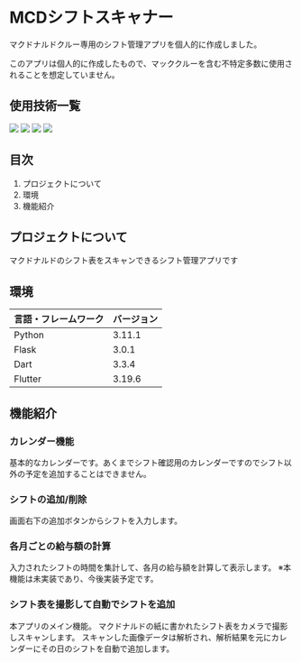 # MCDシフトスキャナー
<p>マクドナルドクルー専用のシフト管理アプリを個人的に作成しました。</p>
<p>このアプリは個人的に作成したもので、マッククルーを含む不特定多数に使用されることを想定していません。</p>

## 使用技術一覧

<!-- シールド一覧 -->
<!-- 該当するプロジェクトの中から任意のものを選ぶ-->
<p style="display: inline">
  <img src="https://img.shields.io/badge/-Python-F2C63C.svg?logo=python&style=for-the-badge">
  <!-- バックエンド -->
  <img src="https://img.shields.io/badge/-Flask-000000.svg?logo=flask&style=plastic">
  <!-- フロントエンドのフレームワーク -->
  <img src="https://img.shields.io/badge/-Flutter-02569B.svg?logo=flutter&style=plastic">
  
  <!-- ミドルウェア一覧 -->
  <img src="https://img.shields.io/badge/-MySQL-4479A1.svg?logo=mysql&style=for-the-badge&logoColor=white">
</p>

## 目次

1. プロジェクトについて
2. 環境
3. 機能紹介

<!-- プロジェクトについて -->

## プロジェクトについて

マクドナルドのシフト表をスキャンできるシフト管理アプリです

## 環境

<!-- 言語、フレームワーク、ミドルウェア、インフラの一覧とバージョンを記載 -->

| 言語・フレームワーク  | バージョン |
| --------------------- | ---------- |
| Python                | 3.11.1     |
| Flask                 | 3.0.1      |
| Dart                  | 3.3.4      |
| Flutter               | 3.19.6     |


## 機能紹介
### カレンダー機能
基本的なカレンダーです。あくまでシフト確認用のカレンダーですのでシフト以外の予定を追加することはできません。
### シフトの追加/削除
  画面右下の追加ボタンからシフトを入力します。
### 各月ごとの給与額の計算
  入力されたシフトの時間を集計して、各月の給与額を計算して表示します。
  ※本機能は未実装であり、今後実装予定です。
### シフト表を撮影して自動でシフトを追加
 本アプリのメイン機能。
 マクドナルドの紙に書かれたシフト表をカメラで撮影しスキャンします。
 スキャンした画像データは解析され、解析結果を元にカレンダーにその日のシフトを自動で追加します。
